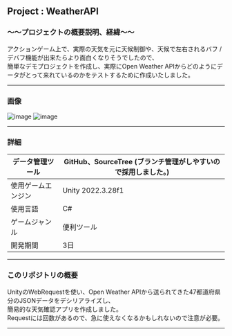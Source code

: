 ## Project : **WeatherAPI** 

### ～～プロジェクトの概要説明、経緯～～  
アクションゲーム上で、実際の天気を元に天候制御や、天候で左右されるバフ / デバフ機能が出来たらより面白くなりそうでしたので、  
簡単なデモプロジェクトを作成し、実際にOpen Weather APIからどのようにデータがとって来れているのかをテストするために作成いたしました。
___
### 画像  
![image](https://github.com/user-attachments/assets/20492469-7f45-49e5-b5e2-3fe14008f88c)
![image](https://github.com/user-attachments/assets/17b7532d-8963-43ac-b9c3-9ca3d7d57fab)


___  
### 詳細  
| データ管理ツール | GitHub、SourceTree (ブランチ管理がしやすいので採用しました。)|
----|---- 
| 使用ゲームエンジン | Unity 2022.3.28f1 |
| 使用言語 | C# |
|ゲームジャンル| 便利ツール |
|開発期間| 3日 |　　
___
### このリポジトリの概要  
UnityのWebRequestを使い、Open Weather APIから送られてきた47都道府県分のJSONデータをデシリアライズし、  
簡易的な天気確認アプリを作成しました。  
Requestには回数があるので、急に使えなくなるかもしれないので注意が必要。
___
